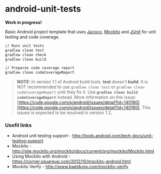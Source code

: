 # android-unit-tests

**Work in progress!**

Basic Android project template that uses [Jacoco](https://github.com/jacoco/jacoco), [Mockito](https://code.google.com/p/mockito/) and [JUnit](http://junit.org/) for unit testing and code coverage. 
  
```sh
// Runs unit tests
gradlew clean test
gradlew clean check
gradlew clean build

// Prepares code coverage report
gradlew clean codeCoverageReport
```

> **NOTE:** In version 1.1 of Android build tools, **test** doesn't **build**. It is NOT recommended to use `gradlew clean test` or `gradlew clean codeCoverageReport` until they fix it. Use **`gradlew clean build codeCoverageReport`** instead. More information on this issue: [https://code.google.com/p/android/issues/detail?id=140180](https://code.google.com/p/android/issues/detail?id=140180). This issues is expected to be resolved in version 1.2.

### Usefil links
* Android unit testing support - http://tools.android.com/tech-docs/unit-testing-support
* Mockito - http://site.mockito.org/mockito/docs/current/org/mockito/Mockito.html
* Using Mockito with Android - https://corner.squareup.com/2012/10/mockito-android.html
* Mockito Verify - http://www.baeldung.com/mockito-verify
